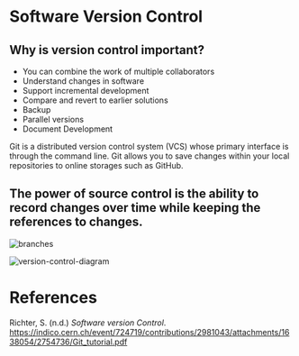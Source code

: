 # Software Version Control 
## Why is version control important? 
- You can combine the work of multiple collaborators 
- Understand changes in software 
- Support incremental development 
- Compare and revert to earlier solutions 
- Backup 
- Parallel versions 
- Document Development

Git is a distributed version control system (VCS) whose 
primary interface is through the command line. Git allows 
you to save changes within your local repositories to online 
storages such as GitHub. 

## The power of source control is the ability to record changes over time while keeping the references to changes. 

![branches](https://user-images.githubusercontent.com/109105989/194974440-eaf0273d-e5d4-4452-ba2f-4352192b39e0.png)

![version-control-diagram](https://user-images.githubusercontent.com/109105989/194974444-96c7a982-4f92-4407-9cf4-ffa281acebc6.png)

# References 
Richter, S. (n.d.) *Software version Control*. <https://indico.cern.ch/event/724719/contributions/2981043/attachments/1638054/2754736/Git_tutorial.pdf>
